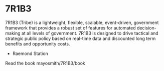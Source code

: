 # 7R1B3

7R1B3 (Tribe) is a lightweight, flexible, scalable, event-driven, government framework that provides a robust set of features for automated decision-making at all levels of government. 7R1B3 is designed to drive tactical and strategic public policy based on real-time data and discounted long term benefits and opportunity costs. 

- Raemond Station


Read the book mayosmith/7R1B3/book

